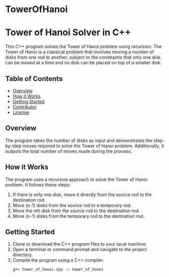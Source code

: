 # TowerOfHanoi
# Tower of Hanoi Solver in C++

This C++ program solves the Tower of Hanoi problem using recursion. The Tower of Hanoi is a classical problem that involves moving a number of disks from one rod to another, subject to the constraints that only one disk can be moved at a time and no disk can be placed on top of a smaller disk.

## Table of Contents
- [Overview](#overview)
- [How it Works](#how-it-works)
- [Getting Started](#getting-started)
- [Contributor](#contributor)
- [License](#license)

## Overview
The program takes the number of disks as input and demonstrates the step-by-step moves required to solve the Tower of Hanoi problem. Additionally, it outputs the total number of moves made during the process.

## How it Works
The program uses a recursive approach to solve the Tower of Hanoi problem. It follows these steps:
1. If there is only one disk, move it directly from the source rod to the destination rod.
2. Move (n-1) disks from the source rod to a temporary rod.
3. Move the nth disk from the source rod to the destination rod.
4. Move (n-1) disks from the temporary rod to the destination rod.

## Getting Started
1. Clone or download the C++ program files to your local machine.
2. Open a terminal or command prompt and navigate to the project directory.
3. Compile the program using a C++ compiler.
   ```bash
   g++ tower_of_hanoi.cpp -o tower_of_hanoi
